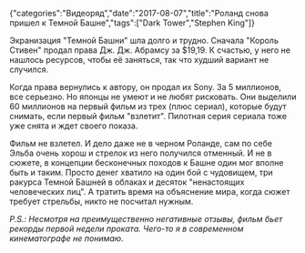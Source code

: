 {"categories":"Видеоряд","date":"2017-08-07","title":"Роланд снова пришел к Темной Башне","tags":["Dark Tower","Stephen King"]}

Экранизация "Темной Башни" шла долго и трудно. Сначала "Король Стивен" продал права Дж. Дж. Абрамсу за $19,19. К счастью, у него не нашлось ресурсов, чтобы её заняться, так что худший вариант не случился.

Когда права вернулись к автору, он продал их Sony. За 5 миллионов, все серьезно. Но японцы не умеют и не любят рисковать. Они выделили 60 миллионов на первый фильм из трех (плюс сериал), которые будут снимать, если первый фильм "взлетит". Пилотная серия сериала тоже уже снята и ждет своего показа.

Фильм не взлетел. И дело даже не в черном Роланде, сам по себе Эльба очень хорош и стрелок из него получился отменный. И не в сюжете, в концепции бесконечных походов к Башне один мог вполне быть и таким. Просто денег хватило на один бой c чудовищем, три ракурса Темной Башней в облаках и десяток "ненастоящих человеческих лиц". А тратить время на объяснение мира, когда сюжет требует стрельбы, никто не посчитал нужным.

_P.S.: Несмотря на преимущественно негативные отзывы, фильм бьет рекорды первой недели проката. Чего-то я в современном кинематографе не понимаю._
